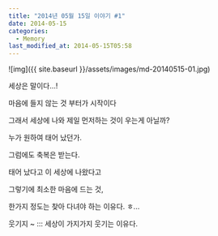```yaml
---
title: "2014년 05월 15일 이야기 #1"
date: 2014-05-15
categories:
  - Memory
last_modified_at: 2014-05-15T05:58
---
```


![img]({{ site.baseurl }}/assets/images/md-20140515-01.jpg)


세상은 말이다...! 

마음에 들지 않는 것 부터가 시작이다 

그래서 세상에 나와 제일 먼저하는 것이 우는게 아닐까? 

누가 원하여 태어 났던가. 

그럼에도 축복은 받는다. 

태어 났다고 이 세상에 나왔다고 

그렇기에 최소한 마음에 드는 것, 

한가지 정도는 찾아 다녀야 하는 이유다. ㅎ... 

웃기지 ~ ::: 세상이 가지가지 웃기는 이유다.